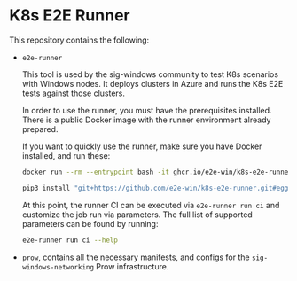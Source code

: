 # K8s E2E Runner

This repository contains the following:

* `e2e-runner`

    This tool is used by the sig-windows community to test K8s scenarios with Windows nodes. It deploys clusters in Azure and runs the K8s E2E tests against those clusters.

    In order to use the runner, you must have the prerequisites installed. There is a public Docker image with the runner environment already prepared.

    If you want to quickly use the runner, make sure you have Docker installed, and run these:

    ```bash
    docker run --rm --entrypoint bash -it ghcr.io/e2e-win/k8s-e2e-runner:master

    pip3 install "git+https://github.com/e2e-win/k8s-e2e-runner.git#egg=e2e-runner&subdirectory=e2e-runner"
    ```

    At this point, the runner CI can be executed via `e2e-runner run ci` and customize the job run via parameters. The full list of supported parameters can be found by running:

    ```bash
    e2e-runner run ci --help
    ```

* `prow`, contains all the necessary manifests, and configs for the `sig-windows-networking` Prow infrastructure.
